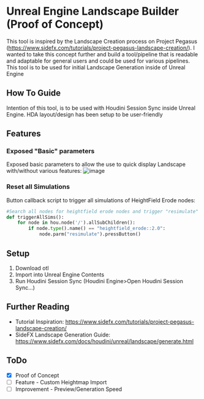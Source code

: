 # Unreal Engine Landscape Builder (Proof of Concept)
This tool is inspired by the Landscape Creation process on Project Pegasus (https://www.sidefx.com/tutorials/project-pegasus-landscape-creation/). I wanted to take this concept further and build a tool/pipeline that is readable and adaptable for general users and could be used for various pipelines. This tool is to be used for initial Landscape Generation inside of Unreal Engine
## How To Guide
Intention of this tool, is to be used with Houdini Session Sync inside Unreal Engine. HDA layout/design has been setup to be user-friendly
## Features
### Exposed "Basic" parameters
Exposed basic parameters to allow the use to quick display Landscape with/without various features:
![image](https://github.com/user-attachments/assets/41770dc5-3d7c-430e-a3f1-565e8b83ea04)



### Reset all Simulations
Button callback script to trigger all simulations of HeightField Erode nodes:
```python
#Search all nodes for heightfield erode nodes and trigger "resimulate"
def triggerAllSims():
    for node in hou.node('/').allSubChildren():
        if node.type().name() == "heightfield_erode::2.0":
            node.parm("resimulate").pressButton()

```
## Setup
1. Download otl
2. Import into Unreal Engine Contents
3. Run Houdini Session Sync (Houdini Engine>Open Houdini Session Sync...)
## Further Reading
- Tutorial Inspiration: https://www.sidefx.com/tutorials/project-pegasus-landscape-creation/
- SideFX Landscape Generation Guide: https://www.sidefx.com/docs/houdini/unreal/landscape/generate.html
## ToDo
- [x] Proof of Concept
- [ ] Feature - Custom Heightmap Import
- [ ] Improvement - Preview/Generation Speed
